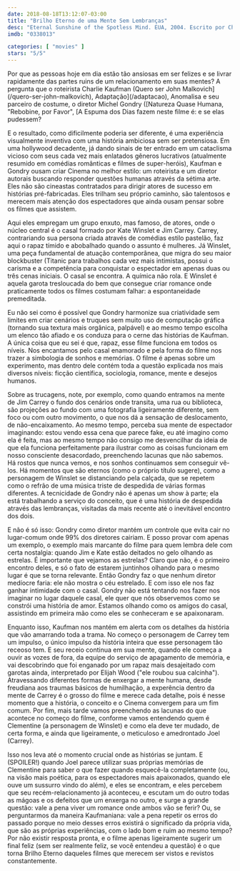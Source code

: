 ```yaml
---
date: 2018-08-18T13:12:07-03:00
title: "Brilho Eterno de uma Mente Sem Lembranças"
desc: "Eternal Sunshine of the Spotless Mind. EUA, 2004. Escrito por Charlie Kaufman, com história por Kaufman, Michel Gondry e Pierre Bismuth. Dirigido por Michel Gondry. Com Jim Carrey, Kate Winslet, Tom Wilkinson, Mark Ruffalo, Kirsten Dunst e Elijah Wood."
imdb: "0338013"

categories: [ "movies" ]
stars: "5/5"
---
```

Por que as pessoas hoje em dia estão tão ansiosas em ser felizes e se livrar rapidamente das partes ruins de um relacionamento em suas mentes? A pergunta que o roteirista Charlie Kaufman (Quero ser John Malkovich](/quero-ser-john-malkovich), Adaptação](/adaptacao), Anomalisa e seu parceiro de costume, o diretor Michel Gondry ([Natureza Quase Humana, "Rebobine, por Favor", [A Espuma dos Dias fazem neste filme é: e se elas pudessem?

E o resultado, como dificilmente poderia ser diferente, é uma experiência visualmente inventiva com uma história ambiciosa sem ser pretensiosa. Em uma hollywood decadente, já dando sinais de ter entrado em um cataclisma vicioso com seus cada vez mais enlatados gêneros lucrativos (atualmente resumido em comédias românticas e filmes de super-heróis), Kaufman e Gondry ousam criar Cinema no melhor estilo: um roteirista e um diretor autorais buscando responder questões humanas através da sétima arte. Eles não são cineastas contratados para dirigir atores de sucesso em histórias pré-fabricadas. Eles trilham seu próprio caminho, são talentosos e merecem mais atenção dos espectadores que ainda ousam pensar sobre os filmes que assistem.

Aqui eles empregam um grupo enxuto, mas famoso, de atores, onde o núcleo central é o casal formado por Kate Winslet e Jim Carrey. Carrey, contrariando sua persona criada através de comédias estilo pastelão, faz aqui o rapaz tímido e abobalhado quando o assunto é mulheres. Já Winslet, uma peça fundamental de atuação contemporânea, que migra do seu maior blockbuster (Titanic para trabalhos cada vez mais intimistas, possui o carisma e a competência para conquistar o espectador em apenas duas ou três cenas iniciais. O casal se encontra. A química não rola. E Winslet é aquela garota tresloucada do bem que consegue criar romance onde praticamente todos os filmes costumam falhar: a espontaneidade premeditada.

Eu não sei como é possível que Gondry harmonize sua criatividade sem limites em criar cenários e truques sem muito uso de computação gráfica (tornando sua textura mais orgânica, palpável) e ao mesmo tempo escolha um elenco tão afiado e os conduza para o cerne das histórias de Kaufman. A única coisa que eu sei é que, rapaz, esse filme funciona em todos os níveis. Nos encantamos pelo casal enamorado e pela forma do filme nos trazer a simbologia de sonhos e memórias. O filme é apenas sobre um experimento, mas dentro dele contém toda a questão explicada nos mais diversos níveis: ficção científica, sociologia, romance, mente e desejos humanos.

Sobre as trucagens, note, por exemplo, como quando entramos na mente de Jim Carrey o fundo dos cenários onde transita, uma rua ou biblioteca, são projeções ao fundo com uma fotografia ligeiramente diferente, sem foco ou com outro movimento, o que nos dá a sensação de deslocamento, de não-encaixamento. Ao mesmo tempo, perceba sua mente de espectador imaginando: estou vendo essa cena que parece fake, eu até imagino como ela é feita, mas ao mesmo tempo não consigo me desvencilhar da ideia de que ela funciona perfeitamente para ilustrar como as coisas funcionam em nosso consciente desacordado, preenchendo lacunas que não sabemos. Há rostos que nunca vemos, e nos sonhos continuamos sem conseguir vê-los. Há momentos que são eternos (como o próprio título sugere), como a personagem de Winslet se distanciando pela calçada, que se repetem como o refrão de uma música triste de despedida de várias formas diferentes. A tecnicidade de Gondry não é apenas um show à parte; ela está trabalhando a serviço do conceito, que é uma história de despedida através das lembranças, visitadas da mais recente até o inevitável encontro dos dois.

E não é só isso: Gondry como diretor mantém um controle que evita cair no lugar-comum onde 99% dos diretores cairiam. E posso provar com apenas um exemplo, o exemplo mais marcante do filme para quem lembra dele com certa nostalgia: quando Jim e Kate estão deitados no gelo olhando as estrelas. É importante que vejamos as estrelas? Claro que não, é o primeiro encontro deles, e só o fato de estarem juntinhos olhando para o mesmo lugar é que se torna relevante. Então Gondry faz o que nenhum diretor medíocre faria: ele não mostra o céu estrelado. E com isso ele nos faz ganhar intimidade com o casal. Gondry não está tentando nos fazer nos imaginar no lugar daquele casal, ele quer que nós observemos como se constrói uma história de amor. Estamos olhando como os amigos do casal, assistindo em primeira mão como eles se conheceram e se apaixonaram.

Enquanto isso, Kaufman nos mantém em alerta com os detalhes da história que vão amarrando toda a trama. No começo o personagem de Carrey tem um impulso, o único impulso da história inteira que esse personagem tão receoso tem. E seu receio continua em sua mente, quando ele começa a ouvir as vozes de fora, da equipe do serviço de apagamento de memória, e vai descobrindo que foi enganado por um rapaz mais desajeitado com garotas ainda, interpretado por Elijah Wood ("ele roubou sua calcinha"). Atravessando diferentes formas de enxergar a mente humana, desde freudiana aos traumas básicos de humilhação, a experência dentro da mente de Carrey é o grosso do filme e merece cada detalhe, pois é nesse momento que a história, o conceito e o Cinema convergem para um fim comum. Por fim, mais tarde vamos preenchendo as lacunas do que acontece no começo do filme, conforme vamos entendendo quem é Clementine (a personagem de Winslet) e como ela deve ter mudado, de certa forma, e ainda que ligeiramente, o meticuloso e amedrontado Joel (Carrey).

Isso nos leva até o momento crucial onde as histórias se juntam. E (SPOILER!) quando Joel parece utilizar suas próprias memórias de Clementine para saber o que fazer quando esquecê-la completamente (ou, na visão mais poética, para os espectadores mais apaixonados, quando ele ouve um sussurro vindo do além), e eles se encontram, e eles percebem que seu recém-relacionamento já aconteceu, e escutam um do outro todas as mágoas e os defeitos que um enxerga no outro, e surge a grande questão: vale a pena viver um romance onde ambos vão se ferir? Ou, se perguntarmos da maneira Kaufmaniana: vale a pena repetir os erros do passado porque no meio desses erros existirá o significado da própria vida, que são as próprias experiências, com o lado bom e ruim ao mesmo tempo? Por não existir resposta pronta, e o filme apenas ligeiramente sugerir um final feliz (sem ser realmente feliz, se você entendeu a questão) é o que torna Brilho Eterno daqueles filmes que merecem ser vistos e revistos constantemente.
